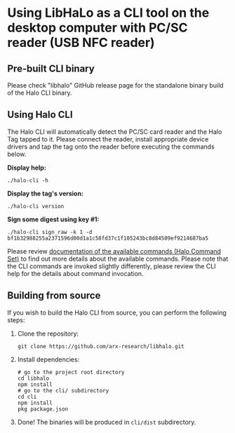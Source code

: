 # Using LibHaLo as a CLI tool on the desktop computer with PC/SC reader (USB NFC reader)

## Pre-built CLI binary

Please check "libhalo" GitHub release page for the standalone binary build of the Halo CLI binary.

## Using Halo CLI

The Halo CLI will automatically detect the PC/SC card reader and the Halo Tag tapped to it.
Please connect the reader, install appropriate device drivers and tap the tag onto the reader
before executing the commands below.

**Display help:**

```
./halo-cli -h
```

**Display the tag's version:**

```
./halo-cli version
```

**Sign some digest using key #1:**

```
./halo-cli sign_raw -k 1 -d bf1b32988255a2371596d00d1a1c58fd37c1f105243bc8d84509ef9214687ba5
```

Please review [documentation of the available commands (Halo Command Set)](/docs/halo-command-set.md) to find out
more details about the available commands. Please note that the CLI commands are invoked slightly differently,
please review the CLI help for the details about command invocation.

## Building from source

If you wish to build the Halo CLI from source, you can perform the following steps:

1. Clone the repository:
   ```
   git clone https://github.com/arx-research/libhalo.git
   ```
2. Install dependencies:
   ```
   # go to the project root directory
   cd libhalo
   npm install
   # go to the cli/ subdirectory
   cd cli
   npm install
   pkg package.json
   ```
3. Done! The binaries will be produced in `cli/dist` subdirectory.
